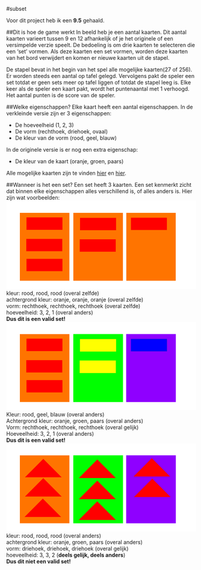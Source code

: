 #subset

Voor dit project heb ik een <b>9.5</b> gehaald.

##Dit is hoe de game werkt
In beeld heb je een aantal kaarten. Dit aantal kaarten varieert tussen 9 en 12 afhankelijk of je het originele of een versimpelde verzie speelt. De bedoeling is om drie kaarten te selecteren die een ‘set’ vormen. Als deze kaarten een set vormen, worden deze kaarten van het bord verwijdert en komen er nieuwe kaarten uit de stapel. 

De stapel bevat in het begin van het spel alle mogelijke kaarten(27 of 256). Er worden steeds een aantal op tafel gelegd. Vervolgens pakt de speler een set totdat er geen sets meer op tafel liggen of totdat de stapel leeg is. Elke keer als de speler een kaart pakt, wordt het puntenaantal met 1 verhoogd. Het aantal punten is de score van de speler. 

##Welke eigenschappen?
Elke kaart heeft een aantal eigenschappen. In de verkleinde versie zijn er 3 eigenschappen:
  *	De hoeveelheid (1, 2, 3)
  *	De vorm (rechthoek, driehoek, ovaal)
  *	De kleur van de vorm (rood, geel, blauw)

In de originele versie is er nog een extra eigenschap:
  * De kleur van de kaart (oranje, groen, paars)

Alle mogelijke kaarten zijn te vinden [hier](https://github.com/SijmenHuizenga/SubSet/blob/master/afbeeldingen/27Kaarten.png) en [hier](https://github.com/SijmenHuizenga/SubSet/blob/master/afbeeldingen/81Kaarten.png).

##Wanneer is het een set?
Een set heeft 3 kaarten. Een set kenmerkt zicht dat binnen elke eigenschappen alles verschillend is, of alles anders is.  Hier zijn wat voorbeelden:
![voorbeeld 1](https://raw.githubusercontent.com/SijmenHuizenga/SubSet/master/afbeeldingen/voorbeeld1.png)<br>
kleur: rood, rood, rood  (overal zelfde)<br>
achtergrond kleur: oranje, oranje, oranje  (overal zelfde)<br>
vorm: rechthoek, rechthoek, rechthoek  (overal zelfde)<br>
hoeveelheid: 3, 2, 1    (overal anders)<br>
**Dus dit is een valid set!**<br>
![voorbeeld 2](https://raw.githubusercontent.com/SijmenHuizenga/SubSet/master/afbeeldingen/voorbeeld2.png)<br>
Kleur: rood, geel, blauw  (overal anders) <br>
Achtergrond kleur: oranje, groen, paars   (overal anders) <br>
Vorm: rechthoek, rechthoek, rechthoek   (overal gelijk) <br>
Hoeveelheid: 3, 2, 1   (overal anders) <br>
**Dus dit is een valid set!**<br>
![voorbeeld 3](https://raw.githubusercontent.com/SijmenHuizenga/SubSet/master/afbeeldingen/voorbeeld3.png)<br>
kleur: rood, rood, rood  (overal anders)<br>
achtergrond kleur: oranje, groen, paars   (overal anders)<br>
vorm: driehoek, driehoek, driehoek   (overal gelijk)<br>
hoeveelheid: 3, 3, 2   (**deels gelijk, deels anders**)<br>
**Dus dit niet een valid set!**
